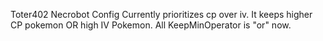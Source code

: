 Toter402 Necrobot Config
Currently prioritizes cp over iv. It keeps higher CP pokemon OR high IV Pokemon.
All KeepMinOperator is "or" now.
